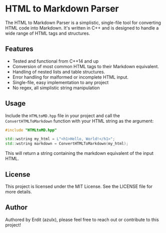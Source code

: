 # HTML to Markdown Parser

The HTML to Markdown Parser is a simplistic, single-file tool for converting HTML code into Markdown. It's written in C++ and is designed to handle a wide range of HTML tags and structures.

## Features
* Tested and functional from C++14 and up
* Conversion of most common HTML tags to their Markdown equivalent.
* Handling of nested lists and table structures.
* Error handling for malformed or incomplete HTML input.
* Single-file, easy implementation to any project
* No regex, all simplistic string manipulation

## Usage
Include the `HTMLtoMD.hpp` file in your project and call the `ConvertHTMLToMarkdown` function with your HTML string as the argument:

```cpp
#include "HTMLtoMD.hpp"

std::wstring my_html = L"<h1>Hello, World!</h1>";
std::wstring markdown = ConvertHTMLToMarkdown(my_html);
```

This will return a string containing the markdown equivalent of the input HTML.

## License
This project is licensed under the MIT License. See the LICENSE file for more details.

## Author
Authored by Erdit (azulx), please feel free to reach out or contribute to this project!
